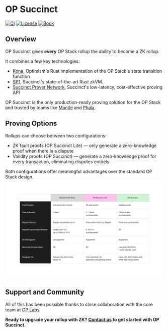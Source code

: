 # OP Succinct

<a href="https://github.com/succinctlabs/op-succinct/actions/workflows/docker-build.yaml"><img src="https://img.shields.io/github/actions/workflow/status/succinctlabs/op-succinct/docker-build.yaml?style=flat&labelColor=1C2C2E&label=ci&color=BEC5C9&logo=GitHub%20Actions&logoColor=BEC5C9" alt="CI"></a>
   <a href="https://github.com/succinctlabs/op-succinct/blob/main/LICENSE-MIT"><img src="https://img.shields.io/badge/License-MIT-d1d1f6.svg?style=flat&labelColor=1C2C2E&color=BEC5C9&logo=googledocs&label=license&logoColor=BEC5C9" alt="License"></a>
   <a href="https://succinctlabs.github.io/op-succinct"><img src="https://img.shields.io/badge/Book-854a15?style=flat&labelColor=1C2C2E&color=BEC5C9&logo=mdBook&logoColor=BEC5C9" alt="Book"></a>

## Overview

OP Succinct gives **every** OP Stack rollup the ability to become a ZK rollup.

It combines a few key technologies:
- [Kona](https://op-rs.github.io/kona/), Optimism's Rust implementation of the OP Stack's state transition function
- [SP1](https://docs.succinct.xyz/docs/sp1/introduction), Succinct's state-of-the-art Rust zkVM.
- [Succinct Prover Network](https://docs.succinct.xyz/docs/network/introduction), Succinct's low-latency, cost-effective proving API

OP Succinct is the only production-ready proving solution for the OP Stack and trusted by teams like [Mantle](https://www.mantle.xyz/blog/announcements/op-succinct-mantle-network-testnet) and [Phala](https://phala.network/posts/phala-network-20-first-opsuccinct-layer-2-on-ethereum).


## Proving Options

Rollups can choose between two configurations:
- ZK fault proofs (OP Succinct Lite) — only generate a zero-knowledge proof when there is a dispute
- Validity proofs (OP Succinct) — generate a zero-knowledge proof for every transaction, eliminating disputes entirely

Both configurations offer meaningful advantages over the standard OP Stack design.
![Comparison Table](./assets/comparison-table.png)

## Support and Community

All of this has been possible thanks to close collaboration with the core team at [OP Labs](https://www.oplabs.co/).

**Ready to upgrade your rollup with ZK? [Contact us](https://docs.google.com/forms/d/e/1FAIpQLSd2Yil8TrU54cIuohH1WvDvbxTusyqh5rsDmMAtGC85-Arshg/viewform?ref=https://succinctlabs.github.io/op-succinct/) to get started with OP Succinct.**
